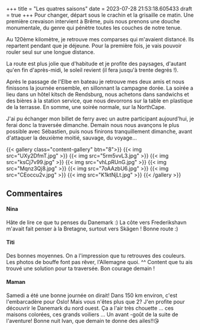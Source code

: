 +++
title = "Les quatres saisons"
date = 2023-07-28 21:53:18.605433
draft = true
+++
Pour changer, départ sous le crachin et la grisaille ce matin. Une première crevaison intervient à Brême, puis nous prenons une douche monumentale, du genre qui pénètre toutes les couches de notre tenue.

Au 120ème kilomètre, je retrouve mes comparses qui m'avaient distancé. Ils repartent pendant que je déjeune.
Pour la première fois, je vais pouvoir rouler seul sur une longue distance. 

La route est plus jolie que d'habitude et je profite des paysages, d'autant qu'en fin d'après-midi, le soleil revient (il fera jusqu'à trente degrés !). 

Après le passage de l'Elbe en bateau je retrouve mes deux amis et nous finissons la journée ensemble, en sillonnant la campagne dorée. La soirée a lieu dans un hôtel kitsch de Rendsburg, nous achetons dans sandwichs et des bières à la station service, que nous devorrons sur la table en plastique de la terrasse. En somme, une soirée normale, sur la NorthCape.

J'ai pu échanger mon billet de ferry avec un autre participant aujourd'hui, je ferai donc la traversée dimanche. Demain nous nous avançons le plus possible avec Sébastien, puis nous finirons tranquillement dimanche, avant d'attaquer la deuxième moitié, sauvage, du voyage...

{{< gallery class="content-gallery" btn="8">}}
{{< img src="UXy2DfmT.jpg" >}}
{{< img src="5rm5vvL3.jpg" >}}
{{< img src="ksCj7v99.jpg" >}}
{{< img src="vhLpRUnG.jpg" >}}
{{< img src="Mqnz3Qj8.jpg" >}}
{{< img src="7oAAzbU6.jpg" >}}
{{< img src="CEoccu2v.jpg" >}}
{{< img src="K1ktNjLt.jpg" >}}
{{< /gallery >}}

## Commentaires
#### Nina
Hâte de lire ce que tu penses du Danemark :) La côte vers Frederikshavn m'avait fait penser à la Bretagne, surtout vers Skägen !
Bonne route :)
#### Titi
Des bonnes moyennes. On a l'impression que tu retrouves des couleurs. Les photos de bouffe font pas rêver, l'Allemagne quoi. ^^
Content que tu ais trouvé une solution pour ta traversée. 
Bon  courage demain !
#### Maman
Samedi a été une bonne journée on dirait!
Dans 150 km environ, c'est l'embarcadère pour Oslo! Mais vous n'êtes plus que 2?
J'en profite pour découvrir le Danemark du nord ouest. Ça a l'air très chouette ...  ces maisons colorées, ces grands voiliers ... 
Un avant -goût de la suite de l'aventure!
Bonne nuit Ivan, que demain te donne des ailes!!😘
